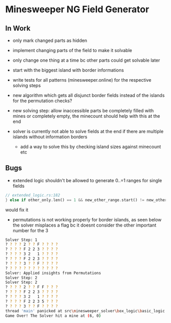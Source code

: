 # Minesweeper NG Field Generator

## In Work

- only mark changed parts as hidden
- implement changing parts of the field to make it solvable
- only change one thing at a time bc other parts could get solvable later
- start with the biggest island with border informations

- write tests for all patterns (minesweeper.online) for the respective solving steps
- new algorithm which gets all disjunct border fields instead of the islands for the permutation checks?
- new solving step: allow inaccessible parts be completely filled with mines or completely empty, the minecount should help with this at the end

- solver is currently not able to solve fields at the end if there are multiple islands without information borders
  - add a way to solve this by checking island sizes against minecount etc

## Bugs

- extended logic shouldn't be allowed to generate 0..=1 ranges for single fields

```rust
// extended_logic.rs:182
} else if other_only.len() == 1 && new_other_range.start() != new_other_range.end() && *new_other_range.start() != 0 {
```

would fix it

- permutations is not working properly for border islands, as seen below the solver misplaces a flag bc it doesnt consider the other important number for the 3

```bash
Solver Step: 1
? ? ? ? 2 ? ? F ? ? ? ?
? ? ? ? F 2 2 3 ? ? ? ?
? ? ? ? 3 2   1 ? ? ? ?
? ? ? ? F 2 2 3 ? ? ? ? 
? ? ? ? 3 ? ? F ? ? ? ?
? ? ? ? ? ? ? ? ? ? ? ?
Solver: Applied insights from Permutations
Solver Step: 2
Solver Step: 2
? ? ? ? 2 ? ? F F ? ? ?
? ? ? ? F 2 2 3 ? ? ? ?
? ? ? ? 3 2   1 ? ? ? ?
? ? ? ? F 2 2 3 5 ? ? ?
? ? ? ? 3 ? ? F ? ? ? ?
thread 'main' panicked at src\minesweeper_solver\box_logic\basic_logic.rs:33:42:
Game Over! The Solver hit a mine at (6, 0)
```
